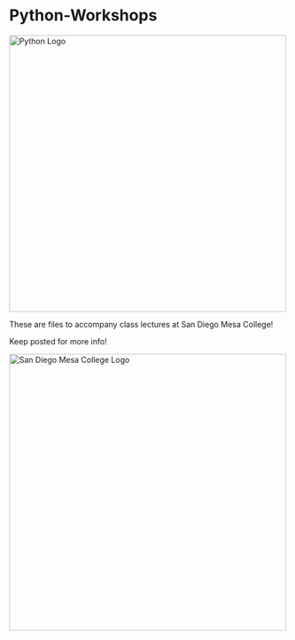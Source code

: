 # Python-Workshops
<img src="https://www.python.org/static/community_logos/python-logo-master-v3-TM.png" width="500px" alt="Python Logo" />

These are files to accompany class lectures at San Diego Mesa College!

Keep posted for more info!

<img src="https://www.sdccd.edu/docs/district/logos/Campus%20logos/mesaWithDO_color_horiz.png" width="500px" alt="San Diego Mesa College Logo" />

